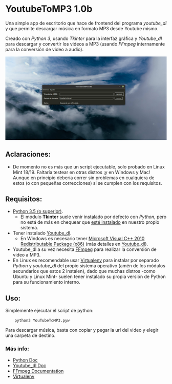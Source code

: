 # YoutubeToMP3 1.0b

Una simple app de escritorio que hace de frontend del programa *youtube_dl* y que permite descargar música en formato MP3 desde Youtube mismo.

Creado con *Python 3*, usando *Tkinter* para la interfaz gráfica y *Youtube_dl* para descargar y convertir los videos a MP3 (usando *FFmpeg* internamente para la conversión de video a audio).

![Imagen](https://github.com/FedeHC/YoutubeToMP3/blob/master/images/captura.jpg)

## Aclaraciones:
- De momento no es más que un script ejecutable, solo probado en Linux Mint 18/19. Faltaría testear en otras distros ¡y en Windows y Mac! Aunque en principio debería correr sin problemas en cualquiera de estos (o con pequeñas correcciones) si se cumplen con los requisitos.

## Requisitos:
- [Python 3.5 (o superior)](https://www.python.org/downloads/).
    - El módulo **Tkinter** suele venir instalado por defecto con *Python*, pero no está de más en chequear que [esté instalado](https://tkdocs.com/tutorial/install.html) en nuestro propio sistema.
- Tener instalado [Youtube_dl](http://ytdl-org.github.io/youtube-dl/download.html).
    - En Windows es necesario tener [Microsoft Visual C++ 2010 Redistributable Package (x86)](https://www.microsoft.com/en-US/download/details.aspx?id=5555) (más detalles en [Youtube_dl](http://ytdl-org.github.io/youtube-dl/download.html)).
- Youtube_dl a su vez necesita [FFmpeg](https://ffmpeg.org/download.html) para realizar la conversión de video a MP3.
- En Linux es recomendable usar [Virtualenv](https://virtualenv.pypa.io/en/stable/installation/) para instalar por separado *Python* y *youtube_dl* del propio sistema operativo (amén de los módulos secundarios que estos 2 instalen), dado que muchas distros -como Ubuntu y Linux Mint- suelen tener instalado su propia versión de Python para su funcionamiento interno.

## Uso:
Simplemente ejecutar el script de python:
```
    python3 YouTubeToMP3.pyw
```

Para descargar música, basta con copiar y pegar la url del video y elegir una carpeta de destino.

### Más info:
- [Python Doc](https://www.python.org/doc/)
- [Youtube_dl Doc](https://github.com/ytdl-org/youtube-dl/blob/master/README.md)
- [FFmpeg Documentation](https://ffmpeg.org/documentation.html/)
- [Virtualenv](https://virtualenv.pypa.io/en/stable/)
